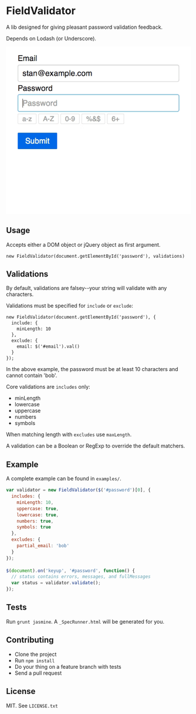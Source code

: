 # FieldValidator

  A lib designed for giving pleasant password validation feedback.

  Depends on Lodash (or Underscore).

  ![](examples/example.gif)

## Usage

Accepts either a DOM object or jQuery object as first argument.

    new FieldValidator(document.getElementById('password'), validations)

## Validations

By default, validations are falsey--your string will validate with any characters.

Validations must be specified for `include` or `exclude`:

    new FieldValidator(document.getElementById('password'), {
      include: {
        minLength: 10
      },
      exclude: {
        email: $('#email').val()
      }
    });

In the above example, the password must be at least 10 characters and cannot contain 'bob'.

Core validations are `includes` only:

* minLength
* lowercase
* uppercase
* numbers
* symbols

When matching length with `excludes` use `maxLength`.

A validation can be a Boolean or RegExp to override the default matchers.

## Example

A complete example can be found in `examples/`.

``` javascript
var validator = new FieldValidator($('#password')[0], {
  includes: {
    minLength: 10,
    uppercase: true,
    lowercase: true,
    numbers: true,
    symbols: true
  },
  excludes: {
    partial_email: 'bob'
  }
});

$(document).on('keyup', '#password', function() {
  // status contains errors, messages, and fullMessages
  var status = validator.validate();
});
```

## Tests

Run `grunt jasmine`. A `_SpecRunner.html` will be generated for you.

## Contributing

* Clone the project
* Run `npm install`
* Do your thing on a feature branch with tests
* Send a pull request

## License

MIT. See `LICENSE.txt`

